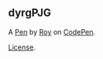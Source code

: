 dyrgPJG
-------


A [Pen](https://codepen.io/RoyCohen/pen/dyrgPJG) by [Roy](https://codepen.io/RoyCohen) on [CodePen](https://codepen.io).

[License](https://codepen.io/license/pen/dyrgPJG).